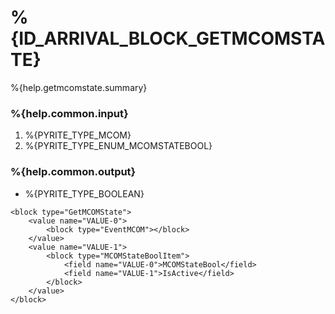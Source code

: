 # %{ID_ARRIVAL_BLOCK_GETMCOMSTATE}

%{help.getmcomstate.summary}

### %{help.common.input}

1. %{PYRITE_TYPE_MCOM}
2. %{PYRITE_TYPE_ENUM_MCOMSTATEBOOL}

### %{help.common.output}

-   %{PYRITE_TYPE_BOOLEAN}

```
<block type="GetMCOMState">
    <value name="VALUE-0">
        <block type="EventMCOM"></block>
    </value>
    <value name="VALUE-1">
        <block type="MCOMStateBoolItem">
            <field name="VALUE-0">MCOMStateBool</field>
            <field name="VALUE-1">IsActive</field>
        </block>
    </value>
</block>
```